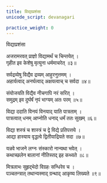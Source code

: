 ```yaml
---
title: विद्याप्रशंसा
unicode_script: devanagari

practice_weight: 0
---
```

विद्याप्रशंसा

अजरामरवत् प्राज्ञो विद्यामर्थं च चिन्तयेत् ।  
गृहीत इव केशेषु मृत्युना धर्ममाचरेत् ॥३॥

सर्वद्रव्येषु विद्यैव द्रव्यम् आहुरनुत्तमम् ।  
अहार्यत्वाद् अनर्घत्वाद् अक्षयत्वाच् च सर्वदा ॥४॥

संयोजयति विद्यैव नीचगापि नरं सरित् ।  
समुद्रम् इव दुर्घर्षं नृपं भाग्यम् अतः परम् ॥५॥

विद्या ददाति विनयं विनयाद् याति पात्रताम् ।  
पात्रत्वात् धनम् आप्नोति धनाद् धर्मं ततः सुखम् ॥६॥

विद्या शस्त्रं च शास्त्रं च द्वे विद्ये प्रतिपत्तये ।  
आद्या हास्याय वृद्धत्वे द्वितीयाद्रियते सदा ॥७॥

यन्नवे भाजने लग्नः संस्कारो नान्यथा भवेत् ।  
कथाच्छलेन बालानां नीतिस्तद् इह कथ्यते ॥८॥

मित्रलाभः सुहृद्भेदो विग्रहः सन्धिरेव च ।  
पञ्चतन्त्रात् तथान्यस्माद् ग्रन्थाद् आकृष्य लिख्यते ॥९॥
